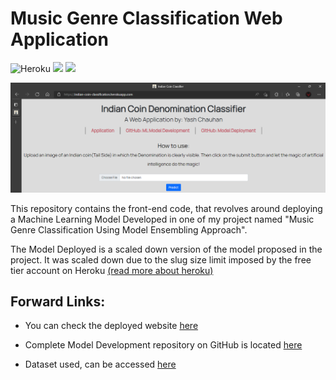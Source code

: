 # Music Genre Classification Web Application

![Heroku](https://img.shields.io/badge/Deployment-Heroku-yellow) ![](https://img.shields.io/badge/Final%20Model-Ensembled(XGB%2C%20CatBoost%2C%20Random%20Forest)-orange) ![](https://img.shields.io/badge/Validation%20Acc.-97.8%25-informational)

![Application Image](https://github.com/ITrustNumbers/Indian_Coin_Classification_Web_Application/blob/master/Developed_Web_Application.png)

This repository contains the front-end code, that revolves around deploying a Machine Learning Model Developed in one of my project named "Music Genre Classification Using Model Ensembling Approach".

The Model Deployed is a scaled down version of the model proposed in the project. It was scaled down due to the slug size limit imposed by the free tier account on Heroku [(read more about heroku)](https://devcenter.heroku.com/articles/limits)

## Forward Links:

- You can check the deployed website [here](https://indian-coin-classification.herokuapp.com/)

- Complete Model Development repository on GitHub is located [here](https://github.com/ITrustNumbers/Indian_Coin_Classification_Using_CNN)

- Dataset used, can be accessed [here](https://ieee-dataport.org/documents/indian-coin-denomination-dataset-icdd)



